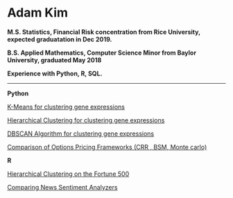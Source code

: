 # Adam Kim

**M.S. Statistics, Financial Risk concentration from Rice University, expected graduatation in Dec 2019.**

**B.S. Applied Mathematics, Computer Science Minor from Baylor University, graduated May 2018**

**Experience with Python, R, SQL.**

___

<!--
*Undergraduate Research*  

[Latent Dirichlet Allocation: Generated Corpus Proposal for K-Stabilization](lda_part1.html)
-->

**Python**  

[K-Means for clustering gene expressions](https://github.com/adamjameskim/adamjameskim.github.io/blob/master/python3/PY_kmeans.ipynb)  

[Hierarchical Clustering for clustering gene expressions](https://github.com/adamjameskim/adamjameskim.github.io/blob/master/python3/PY_agnes.ipynb) 

[DBSCAN Algorithm for clustering gene expressions](https://github.com/adamjameskim/adamjameskim.github.io/blob/master/python3/PY_dbscan.ipynb) 

[Comparison of Options Pricing Frameworks (CRR , BSM, Monte carlo)](https://github.com/adamjameskim/adamjameskim.github.io/blob/master/python3/PY_options_pricing.ipynb) 

**R**  

[Hierarchical Clustering on the Fortune 500](https://github.com/adamjameskim/adamjameskim.github.io/blob/master/R/r_hclust.md) 

<!--[Random Forest for Credit Card Default Prediction](https://github.com/adamjameskim/adamjameskim.github.io/blob/master/R/R_randomforest.ipynb)--> 

[Comparing News Sentiment Analyzers](https://github.com/adamjameskim/adamjameskim.github.io/blob/master/R/r_ds1.md) 
